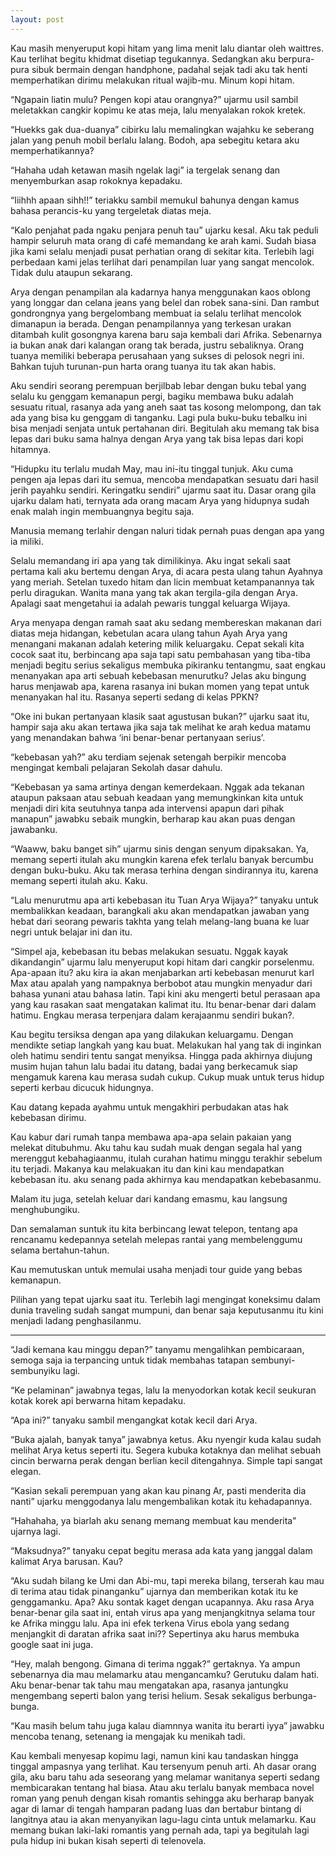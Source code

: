 ```yaml
---
layout: post
---
```


Kau masih menyeruput kopi hitam yang lima menit lalu diantar oleh waittres. Kau
terlihat begitu khidmat disetiap tegukannya. Sedangkan aku berpura-pura sibuk bermain
dengan handphone, padahal sejak tadi aku tak henti memperhatikan dirimu melakukan ritual
wajib-mu. Minum kopi hitam.

“Ngapain liatin mulu? Pengen kopi atau orangnya?” ujarmu usil sambil meletakkan
cangkir kopimu ke atas meja, lalu menyalakan rokok kretek.

“Huekks gak dua-duanya” cibirku lalu memalingkan wajahku ke seberang jalan yang
penuh mobil berlalu lalang. Bodoh, apa sebegitu ketara aku memperhatikannya?

“Hahaha udah ketawan masih ngelak lagi” ia tergelak senang dan menyemburkan asap
rokoknya kepadaku.

“Iiihhh apaan sihh!!” teriakku sambil memukul bahunya dengan kamus bahasa
perancis-ku yang tergeletak diatas meja.

“Kalo penjahat pada ngaku penjara penuh tau” ujarku kesal. Aku tak peduli hampir
seluruh mata orang di café memandang ke arah kami. Sudah biasa jika kami selalu menjadi
pusat perhatian orang di sekitar kita. Terlebih lagi perbedaan kami jelas terlihat dari penampilan
luar yang sangat mencolok. Tidak dulu ataupun sekarang.

Arya dengan penampilan ala kadarnya hanya menggunakan kaos oblong yang longgar
dan celana jeans yang belel dan robek sana-sini. Dan rambut gondrongnya yang bergelombang
membuat ia selalu terlihat mencolok dimanapun ia berada. Dengan penampilannya yang
terkesan urakan ditambah kulit gosongnya karena baru saja kembali dari Afrika. Sebenarnya ia
bukan anak dari kalangan orang tak berada, justru sebaliknya. Orang tuanya memiliki beberapa
perusahaan yang sukses di pelosok negri ini. Bahkan tujuh turunan-pun harta orang tuanya itu
tak akan habis. 

Aku sendiri seorang perempuan berjilbab lebar dengan buku tebal yang selalu ku
genggam kemanapun pergi, bagiku membawa buku adalah sesuatu ritual, rasanya ada yang
aneh saat tas kosong melompong, dan tak ada yang bisa ku genggam di tanganku. Lagi pula
buku-buku tebalku ini bisa menjadi senjata untuk pertahanan diri. Begitulah aku memang tak
bisa lepas dari buku sama halnya dengan Arya yang tak bisa lepas dari kopi hitamnya.

“Hidupku itu terlalu mudah May, mau ini-itu tinggal tunjuk. Aku cuma pengen aja lepas dari
itu semua, mencoba mendapatkan sesuatu dari hasil jerih payahku sendiri.
Keringatku sendiri” ujarmu saat itu. Dasar orang gila ujarku dalam hati, ternyata ada orang
macam Arya yang hidupnya sudah enak malah ingin membuangnya begitu saja.

Manusia memang terlahir dengan naluri tidak pernah puas dengan apa yang ia miliki.

Selalu memandang iri apa yang tak dimilikinya. Aku ingat sekali saat pertama kali aku bertemu
dengan Arya, di acara pesta ulang tahun Ayahnya yang meriah. Setelan tuxedo hitam dan licin
membuat ketampanannya tak perlu diragukan. Wanita mana yang tak akan tergila-gila dengan
Arya. Apalagi saat mengetahui ia adalah pewaris tunggal keluarga Wijaya.

Arya menyapa dengan ramah saat aku sedang membereskan makanan dari diatas meja
hidangan, kebetulan acara ulang tahun Ayah Arya yang menangani makanan adalah ketering
milik keluargaku. Cepat sekali kita cocok saat itu, berbincang apa saja tapi satu pembahasan
yang tiba-tiba menjadi begitu serius sekaligus membuka pikiranku tentangmu, saat engkau
menanyakan apa arti sebuah kebebasan menurutku? Jelas aku bingung harus menjawab apa,
karena rasanya ini bukan momen yang tepat untuk menanyakan hal itu. Rasanya seperti sedang
di kelas PPKN?

“Oke ini bukan pertanyaan klasik saat agustusan bukan?” ujarku saat itu, hampir saja
aku akan tertawa jika saja tak melihat ke arah kedua matamu yang menandakan bahwa ‘ini
benar-benar pertanyaan serius’.

“kebebasan yah?” aku terdiam sejenak setengah berpikir mencoba mengingat kembali
pelajaran Sekolah dasar dahulu.

“Kebebasan ya sama artinya dengan kemerdekaan. Nggak ada tekanan ataupun paksaan
atau sebuah keadaan yang memungkinkan kita untuk menjadi diri kita seutuhnya tanpa ada
intervensi apapun dari pihak manapun” jawabku sebaik mungkin, berharap kau akan puas
dengan jawabanku. 

“Waaww, baku banget sih” ujarmu sinis dengan senyum dipaksakan. Ya, memang
seperti itulah aku mungkin karena efek terlalu banyak bercumbu dengan buku-buku. Aku tak
merasa terhina dengan sindirannya itu, karena memang seperti itulah aku. Kaku.

“Lalu menurutmu apa arti kebebasan itu Tuan Arya Wijaya?” tanyaku untuk
membalikkan keadaan, barangkali aku akan mendapatkan jawaban yang hebat dari seorang
pewaris takhta yang telah melang-lang buana ke luar negri untuk belajar ini dan itu.

“Simpel aja, kebebasan itu bebas melakukan sesuatu. Nggak kayak dikandangin”
ujarmu lalu menyeruput kopi hitam dari cangkir porselenmu. Apa-apaan itu? aku kira ia akan
menjabarkan arti kebebasan menurut karl Max atau apalah yang nampaknya berbobot atau
mungkin menyadur dari bahasa yunani atau bahasa latin. Tapi kini aku mengerti betul perasaan
apa yang kau rasakan saat mengatakan kalimat itu. Itu benar-benar dari dalam hatimu. Engkau
merasa terpenjara dalam kerajaanmu sendiri bukan?.

Kau begitu tersiksa dengan apa yang dilakukan keluargamu. Dengan mendikte setiap
langkah yang kau buat. Melakukan hal yang tak di inginkan oleh hatimu sendiri tentu sangat
menyiksa. Hingga pada akhirnya diujung musim hujan tahun lalu badai itu datang, badai yang
berkecamuk siap mengamuk karena kau merasa sudah cukup. Cukup muak untuk terus hidup
seperti kerbau dicucuk hidungnya.

Kau datang kepada ayahmu untuk mengakhiri perbudakan atas hak kebebasan dirimu.

Kau kabur dari rumah tanpa membawa apa-apa selain pakaian yang melekat ditubuhmu. Aku
tahu kau sudah muak dengan segala hal yang merenggut kebahagiaanmu, itulah curahan hatimu
minggu terakhir sebelum itu terjadi. Makanya kau melakuakan itu dan kini kau mendapatkan
kebebasan itu. aku senang pada akhirnya kau mendapatkan kebebasanmu.

Malam itu juga, setelah keluar dari kandang emasmu, kau langsung menghubungiku.

Dan semalaman suntuk itu kita berbincang lewat telepon, tentang apa rencanamu kedepannya
setelah melepas rantai yang membelenggumu selama bertahun-tahun.

Kau memutuskan untuk memulai usaha menjadi tour guide yang bebas kemanapun.

Pilihan yang tepat ujarku saat itu. Terlebih lagi mengingat koneksimu dalam dunia traveling
sudah sangat mumpuni, dan benar saja keputusanmu itu kini menjadi ladang penghasilanmu. 

*****

“Jadi kemana kau minggu depan?” tanyamu mengalihkan pembicaraan, semoga saja ia
terpancing untuk tidak membahas tatapan sembunyi-sembunyiku lagi.

“Ke pelaminan” jawabnya tegas, lalu Ia menyodorkan kotak kecil seukuran kotak korek
api berwarna hitam kepadaku.

“Apa ini?” tanyaku sambil mengangkat kotak kecil dari Arya.

“Buka ajalah, banyak tanya” jawabnya ketus. Aku nyengir kuda kalau sudah melihat
Arya ketus seperti itu. Segera kubuka kotaknya dan melihat sebuah cincin berwarna perak
dengan berlian kecil ditengahnya. Simple tapi sangat elegan.

“Kasian sekali perempuan yang akan kau pinang Ar, pasti menderita dia nanti” ujarku
menggodanya lalu mengembalikan kotak itu kehadapannya.

“Hahahaha, ya biarlah aku senang memang membuat kau menderita” ujarnya lagi.

“Maksudnya?” tanyaku cepat begitu merasa ada kata yang janggal dalam kalimat Arya
barusan. Kau?

“Aku sudah bilang ke Umi dan Abi-mu, tapi mereka bilang, terserah kau mau di terima
atau tidak pinanganku” ujarnya dan memberikan kotak itu ke genggamanku. Apa? Aku sontak
kaget dengan ucapannya. Aku rasa Arya benar-benar gila saat ini, entah virus apa yang
menjangkitnya selama tour ke Afrika minggu lalu. Apa ini efek terkena Virus ebola yang
sedang menjangkit di daratan afrika saat ini?? Sepertinya aku harus membuka google saat ini
juga.

“Hey, malah bengong. Gimana di terima nggak?” gertaknya. Ya ampun sebenarnya dia
mau melamarku atau mengancamku? Gerutuku dalam hati. Aku benar-benar tak tahu mau
mengatakan apa, rasanya jantungku mengembang seperti balon yang terisi helium. Sesak
sekaligus berbunga-bunga.

“Kau masih belum tahu juga kalau diamnnya wanita itu berarti iyya” jawabku mencoba
tenang, setenang ia mengajak ku menikah tadi.

Kau kembali menyesap kopimu lagi, namun kini kau tandaskan hingga tinggal
ampasnya yang terlihat. Kau tersenyum penuh arti. Ah dasar orang gila, aku baru tahu ada
seseorang yang melamar wanitanya seperti sedang membicarakan tentang hal biasa. Atau aku
terlalu banyak membaca novel roman yang penuh dengan kisah romantis sehingga aku
berharap banyak agar di lamar di tengah hamparan padang luas dan bertabur bintang di
langitnya atau ia akan menyanyikan lagu-lagu cinta untuk melamarku. Kau memang bukan
laki-laki romantis yang pernah ada, tapi ya begitulah lagi pula hidup ini bukan kisah seperti di
telenovela. 

